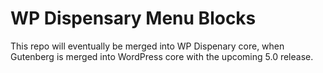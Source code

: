 # WP Dispensary Menu Blocks
This repo will eventually be merged into WP Dispenary core, when Gutenberg is merged into WordPress core with the upcoming 5.0 release.